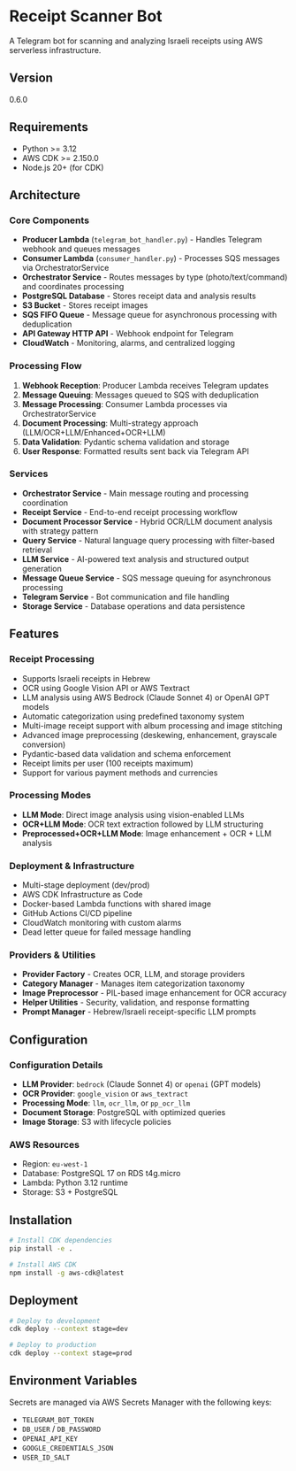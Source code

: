 # Receipt Scanner Bot

A Telegram bot for scanning and analyzing Israeli receipts using AWS serverless infrastructure.

## Version
0.6.0

## Requirements
- Python >= 3.12
- AWS CDK >= 2.150.0
- Node.js 20+ (for CDK)

## Architecture

### Core Components
- **Producer Lambda** (`telegram_bot_handler.py`) - Handles Telegram webhook and queues messages
- **Consumer Lambda** (`consumer_handler.py`) - Processes SQS messages via OrchestratorService
- **Orchestrator Service** - Routes messages by type (photo/text/command) and coordinates processing
- **PostgreSQL Database** - Stores receipt data and analysis results
- **S3 Bucket** - Stores receipt images
- **SQS FIFO Queue** - Message queue for asynchronous processing with deduplication
- **API Gateway HTTP API** - Webhook endpoint for Telegram
- **CloudWatch** - Monitoring, alarms, and centralized logging

### Processing Flow
1. **Webhook Reception**: Producer Lambda receives Telegram updates
2. **Message Queuing**: Messages queued to SQS with deduplication
3. **Message Processing**: Consumer Lambda processes via OrchestratorService
4. **Document Processing**: Multi-strategy approach (LLM/OCR+LLM/Enhanced+OCR+LLM)
5. **Data Validation**: Pydantic schema validation and storage
6. **User Response**: Formatted results sent back via Telegram API

### Services
- **Orchestrator Service** - Main message routing and processing coordination
- **Receipt Service** - End-to-end receipt processing workflow
- **Document Processor Service** - Hybrid OCR/LLM document analysis with strategy pattern
- **Query Service** - Natural language query processing with filter-based retrieval
- **LLM Service** - AI-powered text analysis and structured output generation
- **Message Queue Service** - SQS message queuing for asynchronous processing
- **Telegram Service** - Bot communication and file handling
- **Storage Service** - Database operations and data persistence

## Features

### Receipt Processing
- Supports Israeli receipts in Hebrew
- OCR using Google Vision API or AWS Textract
- LLM analysis using AWS Bedrock (Claude Sonnet 4) or OpenAI GPT models
- Automatic categorization using predefined taxonomy system
- Multi-image receipt support with album processing and image stitching
- Advanced image preprocessing (deskewing, enhancement, grayscale conversion)
- Pydantic-based data validation and schema enforcement
- Receipt limits per user (100 receipts maximum)
- Support for various payment methods and currencies

### Processing Modes
- **LLM Mode**: Direct image analysis using vision-enabled LLMs
- **OCR+LLM Mode**: OCR text extraction followed by LLM structuring
- **Preprocessed+OCR+LLM Mode**: Image enhancement + OCR + LLM analysis

### Deployment & Infrastructure
- Multi-stage deployment (dev/prod)
- AWS CDK Infrastructure as Code
- Docker-based Lambda functions with shared image
- GitHub Actions CI/CD pipeline
- CloudWatch monitoring with custom alarms
- Dead letter queue for failed message handling

### Providers & Utilities
- **Provider Factory** - Creates OCR, LLM, and storage providers
- **Category Manager** - Manages item categorization taxonomy
- **Image Preprocessor** - PIL-based image enhancement for OCR accuracy
- **Helper Utilities** - Security, validation, and response formatting
- **Prompt Manager** - Hebrew/Israeli receipt-specific LLM prompts

## Configuration

### Configuration Details
- **LLM Provider**: `bedrock` (Claude Sonnet 4) or `openai` (GPT models)
- **OCR Provider**: `google_vision` or `aws_textract`
- **Processing Mode**: `llm`, `ocr_llm`, or `pp_ocr_llm`
- **Document Storage**: PostgreSQL with optimized queries
- **Image Storage**: S3 with lifecycle policies

### AWS Resources
- Region: `eu-west-1`
- Database: PostgreSQL 17 on RDS t4g.micro
- Lambda: Python 3.12 runtime
- Storage: S3 + PostgreSQL

## Installation

```bash
# Install CDK dependencies
pip install -e .

# Install AWS CDK
npm install -g aws-cdk@latest
```

## Deployment

```bash
# Deploy to development
cdk deploy --context stage=dev

# Deploy to production
cdk deploy --context stage=prod
```

## Environment Variables
Secrets are managed via AWS Secrets Manager with the following keys:
- `TELEGRAM_BOT_TOKEN`
- `DB_USER` / `DB_PASSWORD`
- `OPENAI_API_KEY`
- `GOOGLE_CREDENTIALS_JSON`
- `USER_ID_SALT`


